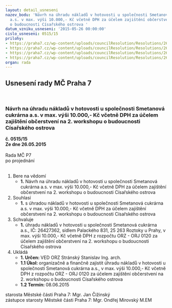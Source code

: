 ```yaml
---
layout: detail_usneseni
nazev_bodu: 'Návrh na úhradu nákladů v hotovosti u společnosti Smetanová cukrárna
  a.s. v max. výši 10.000,- Kč včetně DPH za účelem zajištění občerstvení na 2. workshopu
  o budoucnosti Císařského ostrova '
datum_vzniku_usneseni: '2015-05-26 00:00:00'
cislo_usneseni: 0515/15
prilohy:
- https://praha7.cz/wp-content/uploads/councilResolution/Resolutions/26334/31-15-duv_zprava_obcer.doc
- https://praha7.cz/wp-content/uploads/councilResolution/Resolutions/26334/31-15-pozvanka_cisarsky_ostrov_workshop_oprava.pdf
- https://praha7.cz/wp-content/uploads/councilResolution/Resolutions/26334/31-15-vypis_or_obc_1_x182.jpg
- https://praha7.cz/wp-content/uploads/councilResolution/Resolutions/26334/31-15-vypis_or_obc_2_x181.jpg
organ: rada
---
```

<div id="ucUsn_pList" class="usn">
	<span><h2>Usnesení rady MČ Praha 7 </h2>
<br></span><div class="standBody">
<span><h3>Návrh na úhradu nákladů v hotovosti u společnosti Smetanová cukrárna a.s. v max. výši 10.000,- Kč včetně DPH za účelem zajištění občerstvení na 2. workshopu o budoucnosti Císařského ostrova </h3></span><div class="center">
		<strong>č. 0515/15</strong><br>
	</div>
<div class="center">
		<strong>Ze dne 26.05.2015</strong><br><br>
	</div>Rada MČ P7<br> po projednání<br><br><ol>
<li>Bere na vědomí<ul><li>
<strong>1.</strong> Návrh na úhradu nákladů v hotovosti u společnosti Smetanová cukrárna a.s. v max. výši 10.000,- Kč včetně DPH za účelem zajištění občerstvení na 2. workshopu o budoucnosti Císařského ostrova   </li></ul>
</li>
<li>Souhlasí<ul><li>
<strong>1.</strong> s úhradou nákladů v hotovosti u společnosti Smetanová cukrárna a.s. v max. výši 10.000,- Kč včetně DPH za účelem zajištění občerstvení na 2. workshopu o budoucnosti Císařského ostrova  </li></ul>
</li>
<li>Schvaluje<ul><li>
<strong>1.</strong> úhradu nákladů v hotovosti u společnosti Smetanová cukrárna a.s., IČ: 26427362, sídlem Palackého 831, 25 263 Roztoky u Prahy, v max. výši 10.000,- Kč včetně DPH z rozpočtu ORZ - ORJ 0120 za účelem zajištění občerstvení na 2. workshopu o budoucnosti Císařského ostrova      </li></ul>
</li>
<li>Ukládá<ul>
<li>
<strong>1. Určen: </strong>VED ORZ  Stránský  Stanislav Ing. arch.</li>
<li>
<strong>1.1 Úkol: </strong>organizačně a finančně zajistit úhradu nákladů v hotovosti u společnosti Smetanová cukrárna a.s., v max. výši 10.000,- Kč včetně DPH z rozpočtu ORZ - ORJ 0120 za účelem zajištění občerstvení na 2. workshopu o budoucnosti Císařského ostrova</li>
<li>
<strong>1.2 Termín: </strong>08.06.2015</li>
</ul>
</li>
</ol>starosta Městské části Praha 7: Mgr. Jan Čižinský<br>zástupce starosty Městské části Praha 7: Mgr. Ondřej Mirovský M.EM 
</div>
</div>